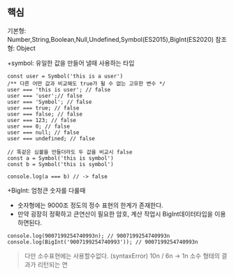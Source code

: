 ## 핵심
기본형: Number,String,Boolean,Null,Undefined,Symbol(ES2015),BigInt(ES2020)
참조형: Object

+symbol: 유일한 값을 만들어 낼때 사용하는 타입
```JS
const user = Symbol('this is a user')
/** 다른 어떤 값과 비교해도 true가 될 수 없는 고유한 변수 */
user === 'this is user'; // false
user === 'user';// false 
user === 'Symbol'; // false
user === true; // false
user === false; // false
user === 123; // false
user === 0; // false
user === null; // false
user === undefined; // false

// 똑같은 심볼을 만들더라도 두 값을 비교시 false
const a = Symbol('this is symbol')
const b = Symbol('this is symbol')

console.log(a === b) // -> false
```
+BigInt: 엄청큰 숫자를 다룰때
- 숫자형에는 9000조 정도의 정수 표현의 한계가 존재한다.
- 만약 굉장히 정확하고 큰연산이 필요한 암호, 계산 작업시 BigInt데이터타입을 이용하면된다.
```JS
console.log(9007199254740993n); // 9007199254740993n
console.log(BigInt('9007199254740993')); // 9007199254740993n

```
> 다만 소수표현에는 사용할수없다. (syntaxError)
> 10n / 6n -> 1n 소수 형태의 결과가 리턴되는 연
